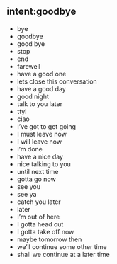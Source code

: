 ## intent:goodbye
- bye
- goodbye
- good bye
- stop
- end
- farewell
- have a good one
- lets close this conversation
- have a good day
- good night
- talk to you later
- ttyl
- ciao
- I’ve got to get going
- I must leave now
- I will leave now
- I’m done
- have a nice day
- nice talking to you
- until next time
- gotta go now
- see you
- see ya
- catch you later
- later 
- I’m out of here
- I gotta head out
- I gotta take off now
- maybe tomorrow then
- we’ll continue some other time
- shall we continue at a later time

